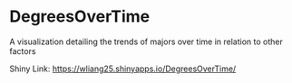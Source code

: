 # DegreesOverTime
A visualization detailing the trends of majors over time in relation to other factors

Shiny Link: https://wliang25.shinyapps.io/DegreesOverTime/
